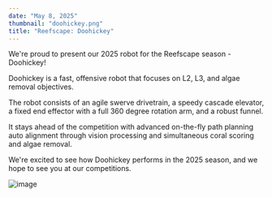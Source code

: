 ```yaml
---
date: "May 8, 2025"
thumbnail: "doohickey.png"
title: "Reefscape: Doohickey"
---
```


We're proud to present our 2025 robot for the Reefscape season - Doohickey!

Doohickey is a fast, offensive robot that focuses on L2, L3, and algae removal objectives.

The robot consists of an agile swerve drivetrain, a speedy cascade elevator, a fixed end effector with a full 360 degree rotation arm, and a robust funnel.

It stays ahead of the competition with advanced on-the-fly path planning auto alignment through vision processing and simultaneous coral scoring and algae removal.

We're excited to see how Doohickey performs in the 2025 season, and we hope to see you at our competitions.

![image](doohickey.png)
